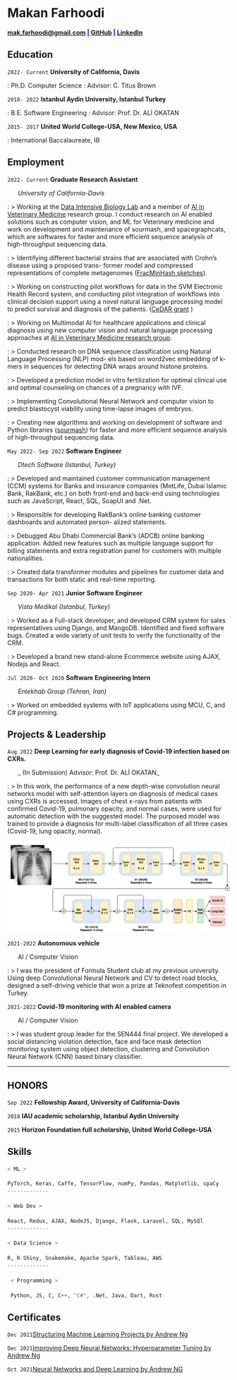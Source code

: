# Makan Farhoodi

<span style="color:blue">**<a href="mailto:mak.farhoodi@gmail.com">mak.farhoodi@gmail.com</a>
|
<a href="https://github.com/MakanFar" target="_blank">GitHub</a>
|
<a href="https://www.linkedin.com/in/makan-farhoodi-470120133/" target="_blank">LinkedIn</a>**</span>


## **Education**

`2022- Current` **University of California, Davis**

: Ph.D. Computer Science
: Advisor: C. Titus Brown

`2018- 2022` **Istanbul Aydin University, Istanbul Turkey**

: B.E. Software Engineering
: Advisor: Prof. Dr. ALİ OKATAN

`2015- 2017` **United World College-USA, New Mexico, USA**

: International Baccalaureate, IB


## **Employment**

`2022- Current` **Graduate Research Assistant**

&nbsp; &nbsp; &nbsp; _University of California-Davis_

: > Working at the [Data Intensive Biology Lab](http://ivory.idyll.org/lab/) and a member of [AI in Veterinary Medicine](https://ai.vetmed.ucdavis.edu/) research group. I conduct research on AI enabled solutions such as computer vision, and ML for Veterinary medicine and work on development and maintenance of sourmash, and spacegraphcats, which are softwares for faster and more efficient sequence analysis of high-throughput sequencing data.

: >  Identifying different bacterial strains that are associated with Crohn’s disease using a proposed trans- former model and compressed representations of complete metagenomes ([FracMinHash sketches](https://www.biorxiv.org/content/10.1101/2022.01.11.475838v2)).

: > Working on constructing pilot workflows for data in the SVM Electronic Health Record system, and conducting pilot integration of workflows into clinical decision support using a novel natural language processing model to predict survival and diagnosis of the patients. ([CeDAR grant](https://research.ucdavis.edu/data-science-researchers-receive-over-1-million-in-grants/) )

: >  Working on Multimodal AI for healthcare applications and clinical diagnosis using new computer vision and natural language processing approaches at [AI in Veterinary Medicine research group](https://ai.vetmed.ucdavis.edu).

: >  Conducted research on DNA sequence classification using Natural Language Processing (NLP) mod- els based on word2vec embedding of k-mers in sequences for detecting DNA wraps around histone proteins.

: >  Developed a prediction model in vitro fertilization for optimal clinical use and optimal counseling on chances of a pregnancy with IVF.

: >  Implementing Convolutional Neural Network and computer vision to predict blastocyst viability using time-lapse images of embryos.

: >  Creating new algorithms and working on development of software and Python libraries ([sourmash](https://sourmash.readthedocs.io/en/latest/)) for faster and more efficient sequence analysis of high-throughput sequencing data.




`May 2022- Sep 2022` **Software Engineer**

&nbsp; &nbsp; &nbsp; _Dtech Software (Istanbul, Turkey)_

: > Developed and maintained customer communication management (CCM) systems for Banks and insurance companies (MetLife, Dubai Islamic Bank, RakBank, etc.) on both front-end and back-end using technologies such as JavaScript, React, SQL, SoapUI and .Net.

: >  Responsible for developing RakBank’s online banking customer dashboards and automated person- alized statements.

: >  Debugged Abu Dhabi Commercial Bank’s (ADCB) online banking application. Added new features such as multiple language support for billing statements and extra registration panel for customers with multiple nationalities.

: > Created data transformer modules and pipelines for customer data and transactions for
both static and real-time reporting.



`Sep 2020- Apr 2021` **Junior Software Engineer**

&nbsp; &nbsp; &nbsp; _Vista Medikal (Istanbul, Turkey)_


: >  Worked as a Full-stack developer, and developed CRM system for sales representatives using Django, and MangoDB. Identified and fixed software bugs. Created a wide variety of unit tests to verify the functionality of the CRM.

: > Developed a brand new stand-alone Ecommerce website using AJAX, Nodejs and React.




`Jul 2020- Oct 2020` **Software Engineering Intern**

&nbsp; &nbsp; &nbsp; _Entekhab Group (Tehran, Iran)_

: > Worked on embedded systems with IoT applications using MCU, C, and C# programming.



## **Projects & Leadership**


`Aug 2022` **Deep Learning for early diagnosis of Covid-19 infection based on CXRs.**

&nbsp; &nbsp; &nbsp; _ (In Submission) Advisor: Prof. Dr. ALİ OKATAN_

: > In this work, the performance of a new depth-wise convolution neural networks model with self-attention layers on diagnosis of medical cases using CXRs is accessed. Images of chest x-rays from patients with confirmed Covid-19, pulmonary opacity, and normal cases, were used for automatic detection with the suggested model. The purposed model was trained to provide a diagnosis for multi-label classification of all three cases (Covid-19, lung opacity, normal).

<!-- image -->
<p align="center"><img src="coatnet.png"></p>


`2021-2022` **Autonomous vehicle**

&nbsp; &nbsp; &nbsp; AI / Computer Vision

: > I was the president of Formula Student club at my previous university. Using deep Convolutional Neural Network and CV to detect road blocks, designed a self-driving vehicle that won a prize at Teknofest competition in Turkey.

`2021-2022` **Covid-19 monitoring with AI enabled camera**

&nbsp; &nbsp; &nbsp; AI / Computer Vision

: > I was student group leader for the SEN444 final project. We developed a social distancing violation detection, face and face mask detection monitoring system using object detection, clustering and Convolution Neural Network (CNN) based binary classifier.

---------------------------------------------------------------------------------

## **HONORS**

`Sep 2022` **Fellowship Award, University of California-Davis**

`2018` **IAU academic scholarship, Istanbul Aydin University**

`2015` **Horizon Foundation full scholarship, United World College-USA**



## **Skills**

```python
< ML > 

PyTorch, Keras, Caffe, TensorFlow, numPy, Pandas, Matplotlib, spaCy
-------------

< Web Dev >

React, Redux, AJAX, NodeJS, Django, Flask, Laravel, SQL, MySQl
-------------

< Data Science >

R, R Shiny, Snakemake, Apache Spark, Tableau, AWS
-------------

 < Programming >
 
 Python, JS, C, C++, "C#", .Net, Java, Dart, Rust
```
## **Certificates**

`Dec 2021`[Structuring Machine Learning Projects by Andrew Ng](https://www.coursera.org/account/accomplishments/verify/F2CACVRGW3GA?utm_source=link&utm_medium=certificate&utm_content=cert_image&utm_campaign=sharing_cta&utm_product=course)

`Dec 2021`[Improving Deep Neural Networks: Hyperparameter Tuning by Andrew Ng](https://www.google.com/url?sa=D&q=https://coursera.org/share/950fa2bf7c35381d7d02107e825989d0&ust=1665343980000000&usg=AOvVaw3FTohU3yWWr27JqcStFYju&hl=en)

`Oct 2021`[Neural Networks and Deep Learning by Andrew NG](https://www.google.com/url?sa=D&q=https://coursera.org/share/62b824a53175fceae44e4e50ca5207ff&ust=1665343980000000&usg=AOvVaw19A2FZQjZrLN6QEMM0kLov&hl=en)

